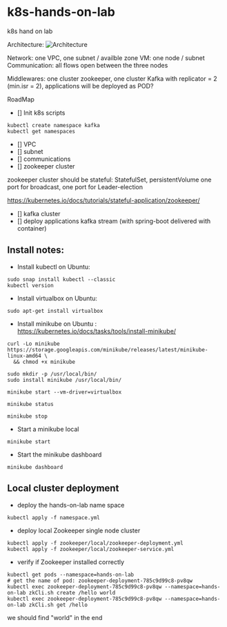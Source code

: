 # k8s-hands-on-lab
k8s hand on lab

Architecture:
![Architecture](k8s-test.bmp)

Network: one VPC, one subnet / availble zone
VM: one node / subnet
Communication: all flows open between the three nodes

Middlewares: one cluster zookeeper, one cluster Kafka with replicator = 2 (min.isr = 2), applications will be deployed as POD?

RoadMap
* [] Init k8s scripts

```
kubectl create namespace kafka
kubectl get namespaces
```

* [] VPC
* [] subnet
* [] communications
* [] zookeeper cluster

zookeeper cluster should be stateful: StatefulSet, persistentVolume
one port for broadcast, one port for Leader-election

https://kubernetes.io/docs/tutorials/stateful-application/zookeeper/


* [] kafka cluster
* [] deploy applications kafka stream (with spring-boot delivered with container)


Install notes:
--------------
* Install kubectl on Ubuntu:
```
sudo snap install kubectl --classic
kubectl version
```

* Install virtualbox on Ubuntu:
```
sudo apt-get install virtualbox
```

* Install minikube on Ubuntu : 
https://kubernetes.io/docs/tasks/tools/install-minikube/
```
curl -Lo minikube https://storage.googleapis.com/minikube/releases/latest/minikube-linux-amd64 \
  && chmod +x minikube

sudo mkdir -p /usr/local/bin/
sudo install minikube /usr/local/bin/

minikube start --vm-driver=virtualbox

minikube status

minikube stop

```

* Start a minikube local

```
minikube start
```

* Start the minikube dashboard

```
minikube dashboard
```

Local cluster deployment
-------------------------

* deploy the hands-on-lab name space

```
kubectl apply -f namespace.yml
```

* deploy local Zookeeper single node cluster

```
kubectl apply -f zookeeper/local/zookeeper-deployment.yml
kubectl apply -f zookeeper/local/zookeeper-service.yml
```

* verify if Zookeeper installed correctly

 ```
kubectl get pods --namespace=hands-on-lab
# get the name of pod: zookeeper-deployment-785c9d99c8-pv8qw
kubectl exec zookeeper-deployment-785c9d99c8-pv8qw --namespace=hands-on-lab zkCli.sh create /hello world
kubectl exec zookeeper-deployment-785c9d99c8-pv8qw --namespace=hands-on-lab zkCli.sh get /hello
```

we should find "world" in the end



